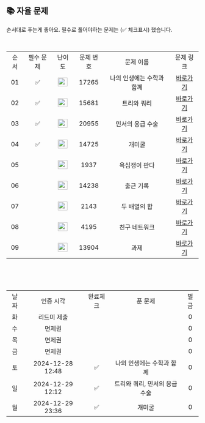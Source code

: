 
## 📚 자율 문제

순서대로 푸는게 좋아요.
필수로 풀어야하는 문제는 (✅ 체크표시) 했습니다.

<br/>
<table>
  <tr>
    <td align="center">순서</td>
    <td align="center">필수 문제</td>
    <td align="center">난이도</td>
    <td align="center">문제 번호</td>
    <td align="center">문제 이름</td>
    <td align="center">문제 링크</td>
  </tr>
   <tr>
    <td align="center">01</td>
    <td align="center">✅</td>
    <td align="center"><img height="23px" width="25px" src="https://d2gd6pc034wcta.cloudfront.net/tier/11.svg"></td>
    <td align="center">17265</td>
    <td align="center">나의 인생에는 수학과 함께</td>
    <td align="center"><a href="https://www.acmicpc.net/problem/17265">바로가기</a></td>
  </tr>
     <tr>
    <td align="center">02</td>
    <td align="center">✅</td>
    <td align="center"><img height="23px" width="25px" src="https://d2gd6pc034wcta.cloudfront.net/tier/11.svg"></td>
    <td align="center">15681</td>
    <td align="center">트리와 쿼리</td>
    <td align="center"><a href="https://www.acmicpc.net/problem/15681">바로가기</a></td>
  </tr>
   <tr>
    <td align="center">03</td>
  <td align="center">✅</td>
    <td align="center"><img height="23px" width="25px" src="https://d2gd6pc034wcta.cloudfront.net/tier/12.svg"></td>
    <td align="center">20955</td>
    <td align="center">민서의 응급 수술</td>
    <td align="center"><a href="https://www.acmicpc.net/problem/20955">바로가기</a></td>
  </tr>
  <tr>
    <td align="center">04</td>
   <td align="center">✅</td>
    <td align="center"><img height="23px" width="25px" src="https://d2gd6pc034wcta.cloudfront.net/tier/13.svg"></td>
    <td align="center">14725</td>
    <td align="center">개미굴</td>
    <td align="center"><a href="https://www.acmicpc.net/problem/14725">바로가기</a></td>
  </tr>
    <tr>
  <td align="center">05</td>
   <td align="center"></td>
    <td align="center"><img height="23px" width="25px" src="https://d2gd6pc034wcta.cloudfront.net/tier/13.svg"></td>
    <td align="center">1937</td>
    <td align="center">욕심쟁이 판다</td>
    <td align="center"><a href="https://www.acmicpc.net/problem/1937">바로가기</a></td>
  </tr>
  <tr>
  <td align="center">06</td>
   <td align="center"></td>
    <td align="center"><img height="23px" width="25px" src="https://d2gd6pc034wcta.cloudfront.net/tier/14.svg"></td>
    <td align="center">14238</td>
    <td align="center">출근 기록</td>
    <td align="center"><a href="https://www.acmicpc.net/problem/14238">바로가기</a></td>
  </tr>
  <tr>
  <td align="center">07</td>
   <td align="center"></td>
    <td align="center"><img height="23px" width="25px" src="https://d2gd6pc034wcta.cloudfront.net/tier/13.svg"></td>
    <td align="center">2143</td>
    <td align="center">두 배열의 합</td>
    <td align="center"><a href="https://www.acmicpc.net/problem/2143">바로가기</a></td>
  </tr>
  <tr>
  <td align="center">08</td>
   <td align="center"></td>
    <td align="center"><img height="23px" width="25px" src="https://d2gd6pc034wcta.cloudfront.net/tier/14.svg"></td>
    <td align="center">4195</td>
    <td align="center">친구 네트워크</td>
    <td align="center"><a href="https://www.acmicpc.net/problem/4195">바로가기</a></td>
  </tr>
  <tr>
  <td align="center">09</td>
   <td align="center"></td>
    <td align="center"><img height="23px" width="25px" src="https://d2gd6pc034wcta.cloudfront.net/tier/13.svg"></td>
    <td align="center">13904</td>
    <td align="center">과제</td>
    <td align="center"><a href="https://www.acmicpc.net/problem/13904">바로가기</a></td>
  </tr>
</table>
<br/><br/>


<br>

<table>
  <tr>
    <td align="center">날짜</td>
    <td align="center">인증 시각</td>
    <td align="center">완료체크</td>
    <td align="center">푼 문제</td>
    <td align="center">벌금</td>
  </tr>
   <tr>
    <td align="center">화</td>
    <td align="center">리드미 제출</td>
    <td align="center"></td>
    <td align="center"></td>
    <td align="center">0</td>
  </tr>
  <tr>
    <td align="center">수</td>
    <td align="center">면제권</td>
    <td align="center"></td>
    <td align="center"></td>
    <td align="center">0</td>
  </tr>
  <tr>
    <td align="center">목</td>
    <td align="center">면제권</td>
    <td align="center"></td>
    <td align="center"></td>
    <td align="center">0</td>
  </tr>
  <tr>
    <td align="center">금</td>
    <td align="center">면제권</td>
    <td align="center"></td>
    <td align="center"></td>
    <td align="center">0</td>
  </tr>
  <tr>
    <td align="center">토</td>
    <td align="center">2024-12-28 12:48</td>
    <td align="center">✅</td>
    <td align="center">나의 인생에는 수학과 함께</td>
    <td align="center">0</td>
  </tr>
    <tr>
    <td align="center">일</td>
    <td align="center">2024-12-29 12:12</td>
    <td align="center">✅</td>
    <td align="center">트리와 쿼리, 민서의 응급수술</td>
    <td align="center">0</td>
  </tr>
  <tr>
    <td align="center">월</td>
    <td align="center">2024-12-29 23:36</td>
    <td align="center">✅</td>
    <td align="center">개미굴</td>
    <td align="center">0</td>
  </tr>
</table>
